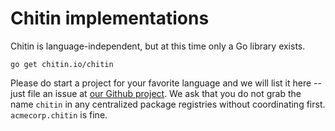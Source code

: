 # Chitin implementations

Chitin is language-independent, but at this time only a Go library
exists.

`go get chitin.io/chitin`

Please do start a project for your favorite language and we will list
it here -- just file an issue at
[our Github project](https://github.com/chitin-io/web/). We ask that
you do not grab the name `chitin` in any centralized package
registries without coordinating first. `acmecorp.chitin` is fine.
